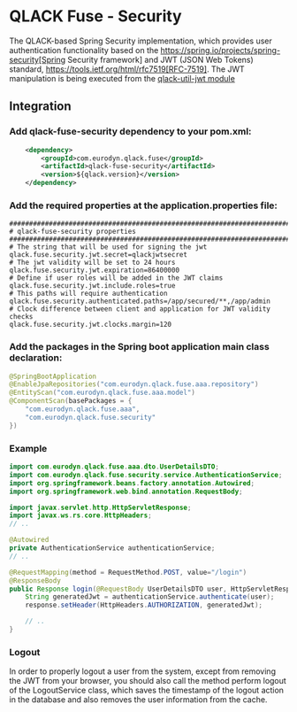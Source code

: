 # QLACK Fuse - Security

The QLACK-based Spring Security implementation, which provides user authentication functionality based on the https://spring.io/projects/spring-security[Spring Security framework] and JWT (JSON Web Tokens) standard, https://tools.ietf.org/html/rfc7519[RFC-7519].
The JWT manipulation is being executed from the [qlack-util-jwt module](https://github.com/qlack/QLACK-Java/tree/master/QLACK-Util/qlack-util-jwt)

## Integration

### Add qlack-fuse-security dependency to your pom.xml:

```xml
    <dependency>
        <groupId>com.eurodyn.qlack.fuse</groupId>
        <artifactId>qlack-fuse-security</artifactId>
        <version>${qlack.version}</version>
    </dependency>
```

### Add the required properties at the application.properties file:

```properties
################################################################################
# qlack-fuse-security properties
################################################################################
# The string that will be used for signing the jwt
qlack.fuse.security.jwt.secret=qlackjwtsecret
# The jwt validity will be set to 24 hours
qlack.fuse.security.jwt.expiration=86400000
# Define if user roles will be added in the JWT claims
qlack.fuse.security.jwt.include.roles=true
# This paths will require authentication
qlack.fuse.security.authenticated.paths=/app/secured/**,/app/admin
# Clock difference between client and application for JWT validity checks
qlack.fuse.security.jwt.clocks.margin=120
```

### Add the packages in the Spring boot application main class declaration:

```java
@SpringBootApplication
@EnableJpaRepositories("com.eurodyn.qlack.fuse.aaa.repository")
@EntityScan("com.eurodyn.qlack.fuse.aaa.model")
@ComponentScan(basePackages = {
    "com.eurodyn.qlack.fuse.aaa",
    "com.eurodyn.qlack.fuse.security"
})
```

### Example
```java
import com.eurodyn.qlack.fuse.aaa.dto.UserDetailsDTO;
import com.eurodyn.qlack.fuse.security.service.AuthenticationService;
import org.springframework.beans.factory.annotation.Autowired;
import org.springframework.web.bind.annotation.RequestBody;

import javax.servlet.http.HttpServletResponse;
import javax.ws.rs.core.HttpHeaders;
// ..

@Autowired
private AuthenticationService authenticationService;
// ..

@RequestMapping(method = RequestMethod.POST, value="/login")
@ResponseBody
public Response login(@RequestBody UserDetailsDTO user, HttpServletResponse response) {
    String generatedJwt = authenticationService.authenticate(user);
    response.setHeader(HttpHeaders.AUTHORIZATION, generatedJwt);

    // ..
}
```

### Logout
In order to properly logout a user from the system, except from removing the JWT from your browser, you should also call the method perform logout of the LogoutService class, which saves the timestamp of the logout action in the database and also removes the user information from the cache.
